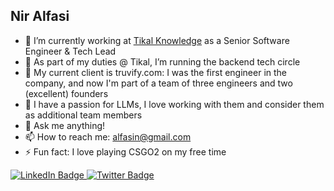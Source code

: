## Nir Alfasi

- 🔭 I’m currently working at [Tikal Knowledge](https://www.tikalk.com/) as a Senior Software Engineer & Tech Lead
- 🌱 As part of my duties @ Tikal, I’m running the backend tech circle
- 👯 My current client is truvify.com: I was the first engineer in the company, and now I'm part of a team of three engineers and two (excellent) founders
- 🤔 I have a passion for LLMs, I love working with them and consider them as additional team members
- 💬 Ask me anything!
- 📫 How to reach me: [alfasin@gmail.com](mailto:alfasin@gmail.com)
- ⚡ Fun fact: I love playing CSGO2 on my free time

<div id="badges">
  <a href="[your-linkedin-URL](https://www.linkedin.com/in/alfasin/)">
    <img src="https://img.shields.io/badge/LinkedIn-blue?style=for-the-badge&logo=linkedin&logoColor=white" alt="LinkedIn Badge"/>
  </a>
  <a href="https://x.com/niralfasi">
    <img src="https://img.shields.io/badge/Twitter-blue?style=for-the-badge&logo=twitter&logoColor=white" alt="Twitter Badge"/>
  </a>
</div>
